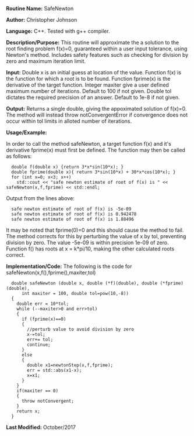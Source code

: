 **Routine Name:**           SafeNewton

**Author:** Christopher Johnson

**Language:** C++. Tested with g++ compiler.

**Description/Purpose:** This routine will approximate the a solution to the root finding problem f(x)=0, guaranteed within a user input tolerance, using Newton's method. Includes safety features such as checking for division by zero and maximum iteration limit.

**Input:**
Double x is an initial guess at location of the value.
Function f(x) is the function for which a root is to be found.
Function fprime(x) is the derivative of the target function.
Integer maxiter give a user defined maximum number of iterations. Default to 100 if not given.
Double tol dictates the required precision of an answer. Default to 1e-8 if not given.

**Output:**
Returns a single double, giving the appoximated solution of f(x)=0.
The method will instead throw notConvergentError if convergence does not occur within tol limits in alloted number of iterations.

**Usage/Example:**

In order to call the method safeNewton, a target function f(x) and it's derivative fprime(x) must first be defined. The function may then be called as follows:

      double f(double x) {return 3*x*sin(10*x); }
      double fprime(double x){ return 3*sin(10*x) + 30*x*cos(10*x); }
      for (int x=0; x<3; x++)
        std::cout << "safe newton estimate of root of f(x) is " << safeNewton(x,f,fprime) << std::endl;

Output from the lines above:

      safe newton estimate of root of f(x) is -5e-09
      safe newton estimate of root of f(x) is 0.942478
      safe newton estimate of root of f(x) is 1.88496

It may be noted that fprime(0)=0 and this should cause the method to fail. The method corrects for this by perturbing the value of x by tol, preventing division by zero. The value -5e-09 is within precision 1e-09 of zero.
Function f() has roots at x = k*pi/10, making the other calculated roots correct.


**Implementation/Code:** The following is the code for safeNewton(x,f(),fprime(),maxiter,tol)

      double safeNewton (double x, double (*f)(double), double (*fprime)(double),
          int maxiter = 100, double tol=pow(10,-8))
      {
        double err = 10*tol;
        while (--maxiter>0 and err>tol)
        {
          if (fprime(x)==0)
          {
            //perturb value to avoid division by zero
            x-=tol;
            err+= tol;
            continue;
          }
          else
          {
            double x1=newtonStep(x,f,fprime);
            err = std::abs(x1-x);
            x=x1;
          }
        }
        if(maxiter == 0)
        {
          throw notConvergent;
        }
        return x;
      }

**Last Modified:** October/2017
